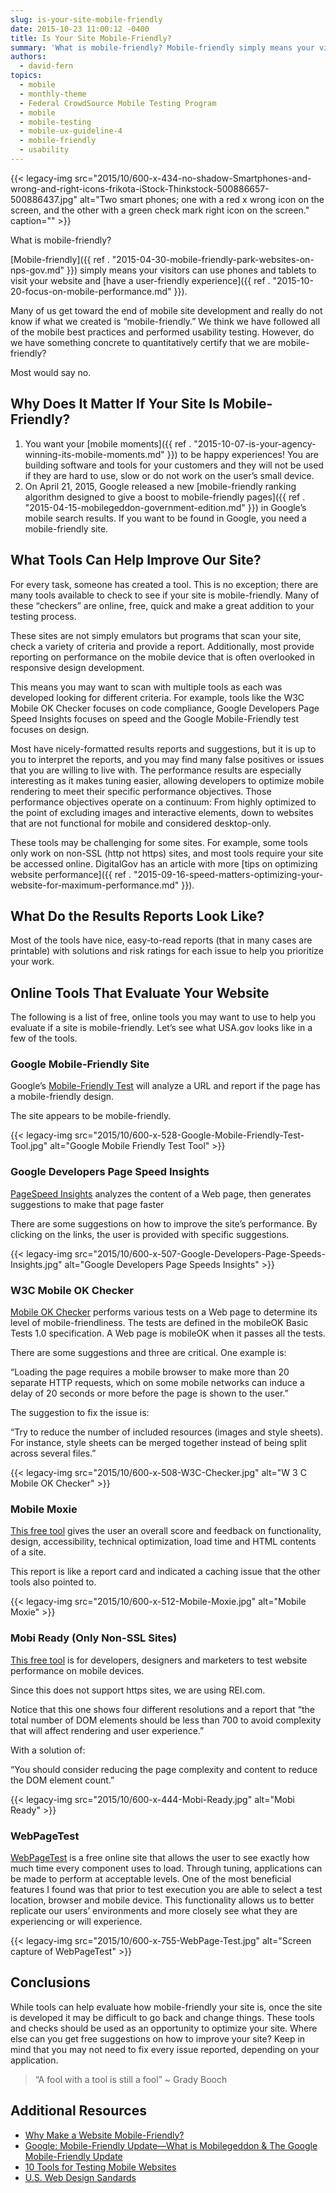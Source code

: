 ```yaml
---
slug: is-your-site-mobile-friendly
date: 2015-10-23 11:00:12 -0400
title: Is Your Site Mobile-Friendly?
summary: 'What is mobile-friendly? Mobile-friendly simply means your visitors can use phones and tablets to visit your website and have a user-friendly experience. Many of us get toward the end of mobile site development and really do not know if what we created is &#8220;mobile-friendly.&rdquo; We think we have followed all of the mobile best practices'
authors:
  - david-fern
topics:
  - mobile
  - monthly-theme
  - Federal CrowdSource Mobile Testing Program
  - mobile
  - mobile-testing
  - mobile-ux-guideline-4
  - mobile-friendly
  - usability
---
```


{{< legacy-img src="2015/10/600-x-434-no-shadow-Smartphones-and-wrong-and-right-icons-frikota-iStock-Thinkstock-500886657-500886437.jpg" alt="Two smart phones; one with a red x wrong icon on the screen, and the other with a green check mark right icon on the screen." caption="" >}} 

What is mobile-friendly?

[Mobile-friendly]({{ ref . "2015-04-30-mobile-friendly-park-websites-on-nps-gov.md" }}) simply means your visitors can use phones and tablets to visit your website and [have a user-friendly experience]({{ ref . "2015-10-20-focus-on-mobile-performance.md" }}).

Many of us get toward the end of mobile site development and really do not know if what we created is &#8220;mobile-friendly.” We think we have followed all of the mobile best practices and performed usability testing. However, do we have something concrete to quantitatively certify that we are mobile-friendly?

Most would say no.

## Why Does It Matter If Your Site Is Mobile-Friendly?

  1. You want your [mobile moments]({{ ref . "2015-10-07-is-your-agency-winning-its-mobile-moments.md" }}) to be happy experiences! You are building software and tools for your customers and they will not be used if they are hard to use, slow or do not work on the user’s small device.
  2. On April 21, 2015, Google released a new [mobile-friendly ranking algorithm designed to give a boost to mobile-friendly pages]({{ ref . "2015-04-15-mobilegeddon-government-edition.md" }}) in Google’s mobile search results. If you want to be found in Google, you need a mobile-friendly site.

## What Tools Can Help Improve Our Site?

For every task, someone has created a tool. This is no exception; there are many tools available to check to see if your site is mobile-friendly. Many of these “checkers” are online, free, quick and make a great addition to your testing process.

These sites are not simply emulators but programs that scan your site, check a variety of criteria and provide a report. Additionally, most provide reporting on performance on the mobile device that is often overlooked in responsive design development.

This means you may want to scan with multiple tools as each was developed looking for different criteria. For example, tools like the W3C Mobile OK Checker focuses on code compliance, Google Developers Page Speed Insights focuses on speed and the Google Mobile-Friendly test focuses on design.

Most have nicely-formatted results reports and suggestions, but it is up to you to interpret the reports, and you may find many false positives or issues that you are willing to live with. The performance results are especially interesting as it makes tuning easier, allowing developers to optimize mobile rendering to meet their specific performance objectives. Those performance objectives operate on a continuum: From highly optimized to the point of excluding images and interactive elements, down to websites that are not functional for mobile and considered desktop-only.

These tools may be challenging for some sites. For example, some tools only work on non-SSL (http not https) sites, and most tools require your site be accessed online. DigitalGov has an article with more [tips on optimizing website performance]({{ ref . "2015-09-16-speed-matters-optimizing-your-website-for-maximum-performance.md" }}).

## What Do the Results Reports Look Like?

Most of the tools have nice, easy-to-read reports (that in many cases are printable) with solutions and risk ratings for each issue to help you prioritize your work.

## Online Tools That Evaluate Your Website

The following is a list of free, online tools you may want to use to help you evaluate if a site is mobile-friendly. Let’s see what USA.gov looks like in a few of the tools.

### Google Mobile-Friendly Site

Google&#8217;s [Mobile-Friendly Test](https://www.google.com/webmasters/tools/mobile-friendly/) will analyze a URL and report if the page has a mobile-friendly design.

The site appears to be mobile-friendly.

{{< legacy-img src="2015/10/600-x-528-Google-Mobile-Friendly-Test-Tool.jpg" alt="Google Mobile Friendly Test Tool" >}}

### 

### Google Developers Page Speed Insights

[PageSpeed Insights](https://developers.google.com/speed/pagespeed/insights/) analyzes the content of a Web page, then generates suggestions to make that page faster

There are some suggestions on how to improve the site’s performance. By clicking on the links, the user is provided with specific suggestions.

{{< legacy-img src="2015/10/600-x-507-Google-Developers-Page-Speeds-Insights.jpg" alt="Google Developers Page Speeds Insights" >}}

### W3C Mobile OK Checker

[Mobile OK Checker](https://validator.w3.org/mobile/) performs various tests on a Web page to determine its level of mobile-friendliness. The tests are defined in the mobileOK Basic Tests 1.0 specification. A Web page is mobileOK when it passes all the tests.

There are some suggestions and three are critical. One example is:

“Loading the page requires a mobile browser to make more than 20 separate HTTP requests, which on some mobile networks can induce a delay of 20 seconds or more before the page is shown to the user.”

The suggestion to fix the issue is:

“Try to reduce the number of included resources (images and style sheets). For instance, style sheets can be merged together instead of being split across several files.”

{{< legacy-img src="2015/10/600-x-508-W3C-Checker.jpg" alt="W 3 C Mobile OK Checker" >}}

### Mobile Moxie

[This free tool](http://www.mobilemoxie.com/tools/site_analysis/) gives the user an overall score and feedback on functionality, design, accessibility, technical optimization, load time and HTML contents of a site.

This report is like a report card and indicated a caching issue that the other tools also pointed to.

{{< legacy-img src="2015/10/600-x-512-Mobile-Moxie.jpg" alt="Mobile Moxie" >}}

### Mobi Ready (Only Non-SSL Sites)

[This free tool](http://ready.mobi/) is for developers, designers and marketers to test website performance on mobile devices.

Since this does not support https sites, we are using REI.com.

Notice that this one shows four different resolutions and a report that “the total number of DOM elements should be less than 700 to avoid complexity that will affect rendering and user experience.”

With a solution of:

“You should consider reducing the page complexity and content to reduce the DOM element count.”

{{< legacy-img src="2015/10/600-x-444-Mobi-Ready.jpg" alt="Mobi Ready" >}}

### WebPageTest

[WebPageTest](http://www.webpagetest.org/) is a free online site that allows the user to see exactly how much time every component uses to load. Through tuning, applications can be made to perform at acceptable levels. One of the most beneficial features I found was that prior to test execution you are able to select a test location, browser and mobile device. This functionality allows us to better replicate our users&#8217; environments and more closely see what they are experiencing or will experience.

{{< legacy-img src="2015/10/600-x-755-WebPage-Test.jpg" alt="Screen capture of WebPageTest" >}}

## Conclusions

While tools can help evaluate how mobile-friendly your site is, once the site is developed it may be difficult to go back and change things. These tools and checks should be used as an opportunity to optimize your site. Where else can you get free suggestions on how to improve your site? Keep in mind that you may not need to fix every issue reported, depending on your application.

> &#8220;A fool with a tool is still a fool&#8221; ~ Grady Booch

## Additional Resources

  * [Why Make a Website Mobile-Friendly?](https://developers.google.com/webmasters/mobile-sites/get-started/why)
  * [Google: Mobile-Friendly Update—What is Mobilegeddon & The Google Mobile-Friendly Update](http://searchengineland.com/library/google/google-mobile-friendly-update)
  * [10 Tools for Testing Mobile Websites](http://webmarketingtoday.com/articles/10-Tools-for-Testing-Mobile-Websites/)
  * [U.S. Web Design Sandards](https://playbook.cio.gov/designstandards/visual-style/#pairings)